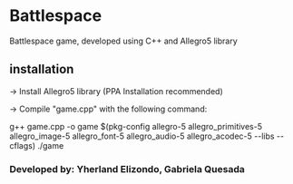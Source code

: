 
# Battlespace 
<t>Battlespace game, developed using C++ and Allegro5 library</t>

## installation

<t>-> Install Allegro5 library (PPA Installation recommended)</t>

<t>-> Compile "game.cpp" with the following command:</t>

<t>g++ game.cpp -o game $(pkg-config allegro-5 allegro_primitives-5 allegro_image-5 allegro_font-5 allegro_audio-5 allegro_acodec-5 --libs --cflags)
./game<t>

 
### Developed by: Yherland Elizondo, Gabriela Quesada
